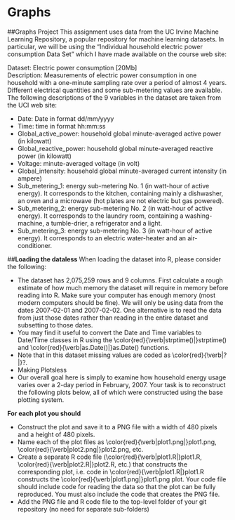 # Graphs
##Graphs Project
This assignment uses data from the UC Irvine Machine Learning Repository, a popular repository for machine learning datasets. In particular, we will be using the “Individual household electric power consumption Data Set” which I have made available on the course web site:  

Dataset: Electric power consumption [20Mb]  
Description: Measurements of electric power consumption in one household with a one-minute sampling rate over a period of almost 4 years. Different electrical quantities and some sub-metering values are available.  
The following descriptions of the 9 variables in the dataset are taken from the UCI web site:  

* Date: Date in format dd/mm/yyyy  
* Time: time in format hh:mm:ss  
* Global_active_power: household global minute-averaged active power (in kilowatt)  
* Global_reactive_power: household global minute-averaged reactive power (in kilowatt)  
* Voltage: minute-averaged voltage (in volt)  
* Global_intensity: household global minute-averaged current intensity (in ampere)  
* Sub_metering_1: energy sub-metering No. 1 (in watt-hour of active energy). It corresponds to the kitchen, containing mainly a dishwasher, an oven and a microwave (hot plates are not electric but gas powered).  
* Sub_metering_2: energy sub-metering No. 2 (in watt-hour of active energy). It corresponds to the laundry room, containing a washing-machine, a tumble-drier, a refrigerator and a light.  
* Sub_metering_3: energy sub-metering No. 3 (in watt-hour of active energy). It corresponds to an electric water-heater and an air-conditioner.  

##**Loading the dataless** 
When loading the dataset into R, please consider the following:  

* The dataset has 2,075,259 rows and 9 columns. First calculate a rough estimate of how much memory the dataset will require in memory before reading into R. Make sure your computer has enough memory (most modern computers should be fine).
We will only be using data from the dates 2007-02-01 and 2007-02-02. One alternative is to read the data from just those dates rather than reading in the entire dataset and subsetting to those dates.  
* You may find it useful to convert the Date and Time variables to Date/Time classes in R using the \color{red}{\verb|strptime()|}strptime()  and \color{red}{\verb|as.Date()|}as.Date() functions.  
* Note that in this dataset missing values are coded as \color{red}{\verb|?|}?.  
* Making Plotsless   
* Our overall goal here is simply to examine how household energy usage varies over a 2-day period in February, 2007. Your task is to reconstruct the following plots below, all of which were constructed using the base plotting system.  

**For each plot you should**

* Construct the plot and save it to a PNG file with a width of 480 pixels and a height of 480 pixels.  
* Name each of the plot files as \color{red}{\verb|plot1.png|}plot1.png, \color{red}{\verb|plot2.png|}plot2.png, etc.  
* Create a separate R code file (\color{red}{\verb|plot1.R|}plot1.R, \color{red}{\verb|plot2.R|}plot2.R, etc.) that constructs the corresponding plot, i.e. code in \color{red}{\verb|plot1.R|}plot1.R constructs the \color{red}{\verb|plot1.png|}plot1.png plot. Your code file should include code for reading the data so that the plot can be fully reproduced. You must also include the code that creates the PNG file.  
* Add the PNG file and R code file to the top-level folder of your git repository (no need for separate sub-folders)  
